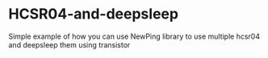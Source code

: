 # HCSR04-and-deepsleep
Simple example of how you can use NewPing library to use multiple hcsr04 and deepsleep them using transistor
